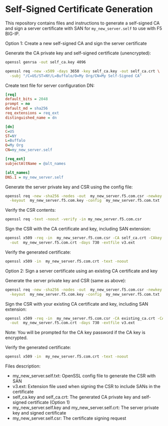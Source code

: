 # Self-Signed Certificate Generation

This repository contains files and instructions to generate a self-signed CA and sign a server certificate with SAN for `my_new_server.self` to use with F5 BIG-IP.

Option 1: Create a new self-signed CA and sign the server certificate

Generate the CA private key and self-signed certificate (unencrypted):

```bash
openssl genrsa -out self_ca.key 4096

openssl req -new -x509 -days 3650 -key self_ca.key -out self_ca.crt \
  -subj "/C=US/ST=NY/L=Buffalo/O=My Org/CN=My Self-Signed CA"
```

Create text file for server configuration DN:

```ini
[req]
default_bits = 2048
prompt = no
default_md = sha256
req_extensions = req_ext
distinguished_name = dn

[dn]
C=US
ST=NY
L=Buffalo
O=My Org
CN=my_new_server.self

[req_ext]
subjectAltName = @alt_names

[alt_names]
DNS.1 = my_new_server.self
```

Generate the server private key and CSR using the config file:

```bash
openssl req -new -sha256 -nodes -out  my_new_server.f5.com.csr -newkey rsa:2048 \
  -keyout  my_new_server.f5.com.key -config  my_new_server.f5.com.txt
```

Verify the CSR contents:

```bash
openssl req -text -noout -verify -in my_new_server.f5.com.csr
```

Sign the CSR with the CA certificate and key, including SAN extension:

```bash
openssl x509 -req -in  my_new_server.f5.com.csr -CA self_ca.crt -CAkey self_ca.key -CAcreateserial \
  -out  my_new_server.f5.com.crt -days 730 -extfile v3.ext
```

Verify the generated certificate:

```bash
openssl x509 -in  my_new_server.f5.com.crt -text -noout


```

Option 2: Sign a server certificate using an existing CA certificate and key

Generate the server private key and CSR (same as above):

```bash
openssl req -new -sha256 -nodes -out  my_new_server.f5.com.csr -newkey rsa:2048 \
  -keyout  my_new_server.f5.com.key -config  my_new_server.f5.com.txt
```

Sign the CSR with your existing CA certificate and key, including SAN extension:

```bash
openssl x509 -req -in  my_new_server.f5.com.csr -CA existing_ca.crt -CAkey existing_ca.key -CAcreateserial \
  -out  my_new_server.f5.com.crt -days 730 -extfile v3.ext
```
Note: You will be prompted for the CA key password if the CA key is encrypted.

Verify the generated certificate:

```bash
openssl x509 -in  my_new_server.f5.com.crt -text -noout
```



Files description:
- my_new_server.self.txt: OpenSSL config file to generate the CSR with SAN
- v3.ext: Extension file used when signing the CSR to include SANs in the certificate
- self_ca.key and self_ca.crt: The generated CA private key and self-signed certificate (Option 1)
- my_new_server.self.key and my_new_server.self.crt: The server private key and signed certificate
- my_new_server.self.csr: The certificate signing request



